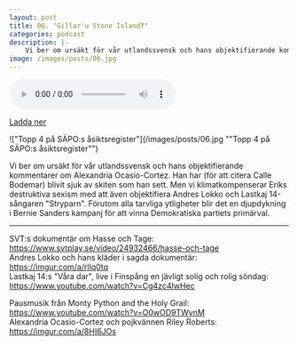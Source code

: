 ```yaml
---
layout: post
title: 06. "Gillar'u Stone Island‽"
categories: podcast
description: |-
    Vi ber om ursäkt för vår utlandssvensk och hans objektifierande kommentarer om Alexandria Ocasio-Cortez. Han har (för att citera Calle Bodemar) blivit sjuk av skiten som han sett. Men vi klimatkompenserar Eriks destruktiva sexism med att även objektifiera Andres Lokko och Lastkaj 14-sångaren "Stryparn". Förutom alla tarvliga ytligheter blir det en djupdykning i Bernie Sanders kampanj för att vinna Demokratiska partiets primärval.
image: /images/posts/06.jpg
---
```


<audio controls="controls">
  <source type="audio/mp3" src="/b/06%20-%20Bron%20%C3%B6ver%20R%C3%A4ttvik%20-%20Gillar%27u%20Stone%20Island%21.mp3"></source>
</audio>

[Ladda ner](/b/06%20-%20Bron%20%C3%B6ver%20R%C3%A4ttvik%20-%20Gillar%27u%20Stone%20Island%21.mp3)

!["Topp 4 på SÄPO:s åsiktsregister"](/images/posts/06.jpg ""Topp 4 på SÄPO:s åsiktsregister"")

Vi ber om ursäkt för vår utlandssvensk och hans objektifierande kommentarer om Alexandria Ocasio-Cortez. Han har (för att citera Calle Bodemar) blivit sjuk av skiten som han sett. Men vi klimatkompenserar Eriks destruktiva sexism med att även objektifiera Andres Lokko och Lastkaj 14-sångaren "Stryparn". Förutom alla tarvliga ytligheter blir det en djupdykning i Bernie Sanders kampanj för att vinna Demokratiska partiets primärval.

---

SVT:s dokumentär om Hasse och Tage: <https://www.svtplay.se/video/24932466/hasse-och-tage>  
Andres Lokko och hans kläder i sagda dokumentär: <https://imgur.com/a/rlIq0tq>  
Lastkaj 14:s "Våra dar", live i Finspång en jävligt solig och rolig söndag: <https://www.youtube.com/watch?v=Cg4zc4IwHec>

Pausmusik från Monty Python and the Holy Grail: <https://www.youtube.com/watch?v=O0wOD9TWynM>  
Alexandria Ocasio-Cortez och pojkvännen Riley Roberts: <https://imgur.com/a/8HI6JOs>
